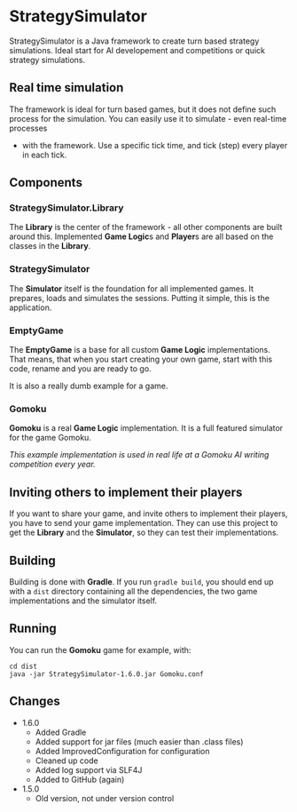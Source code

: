 # StrategySimulator

StrategySimulator is a Java framework to create turn based strategy simulations.
Ideal start for AI developement and competitions or quick strategy simulations.

## Real time simulation

The framework is ideal for turn based games, but it does not define such process
for the simulation. You can easily use it to simulate - even real-time processes
- with the framework. Use a specific tick time, and tick (step) every player in
each tick.

## Components

### StrategySimulator.Library

The **Library** is the center of the framework - all other components are built
around this. Implemented **Game Logic**s and **Player**s are all based on the
classes in the **Library**.

### StrategySimulator

The **Simulator** itself is the foundation for all implemented games. It
prepares, loads and simulates the sessions. Putting it simple, this is the
application.

### EmptyGame

The **EmptyGame** is a base for all custom **Game Logic** implementations. That
means, that when you start creating your own game, start with this code, rename
and you are ready to go.

It is also a really dumb example for a game.

### Gomoku

**Gomoku** is a real **Game Logic** implementation. It is a full featured
simulator for the game Gomoku.

_This example implementation is used in real life at a Gomoku AI writing
competition every year._

## Inviting others to implement their players

If you want to share your game, and invite others to implement their players,
you have to send your game implementation. They can use this project to get the
**Library** and the **Simulator**, so they can test their implementations.

## Building

Building is done with **Gradle**. If you run `gradle build`, you should end up
with a `dist` directory containing all the dependencies, the two game
implementations and the simulator itself.

## Running

You can run the **Gomoku** game for example, with:

	cd dist
	java -jar StrategySimulator-1.6.0.jar Gomoku.conf

## Changes

- 1.6.0
	* Added Gradle
	* Added support for jar files (much easier than .class files)
	* Added ImprovedConfiguration for configuration
	* Cleaned up code
	* Added log support via SLF4J
	* Added to GitHub (again)
- 1.5.0
	* Old version, not under version control
